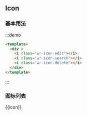 ## Icon

### 基本用法

:::demo
```html
<template>
  <div >
    <i class="wr-icon-edit"></i>
    <i class="wr-icon-search"></i>
    <i class="wr-icon-delete"></i>
  </div>
</template>

```
:::

### 图标列表
<div class="wr-icon-container">
  <div class="wr-icon-item--show" v-for="icon in $icons" :key="icon">
    <div :class="['wr-icon-item',icon]"></div>
    <div class="wr-icon-text">{{icon}}</div>
  </div>
</div>
